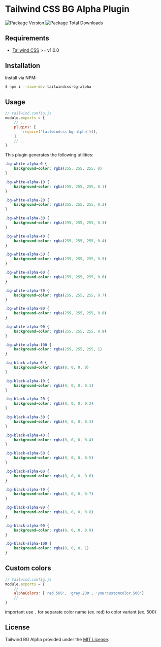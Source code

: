 # Tailwind CSS BG Alpha Plugin

![Package Version](https://img.shields.io/npm/v/tailwindcss-bg-alpha?style=flat-square)
![Package Total Downloads](https://img.shields.io/npm/dt/tailwindcss-bg-alpha?style=flat-square)

## Requirements

* [Tailwind CSS](https://tailwindcss.com/) >= v1.0.0

## Installation

Install via NPM:

``` sh
$ npm i --save-dev tailwindcss-bg-alpha
```

## Usage

``` js
// tailwind.config.js
module.exports = {
    // ...
    plugins: [
        require('tailwindcss-bg-alpha')(),
    ]
    // ...
}
```

This plugin generates the following utilities:

``` css
.bg-white-alpha-0 {
    background-color: rgba(255, 255, 255, 0)
}

.bg-white-alpha-10 {
    background-color: rgba(255, 255, 255, 0.1)
}

.bg-white-alpha-20 {
    background-color: rgba(255, 255, 255, 0.2)
}

.bg-white-alpha-30 {
    background-color: rgba(255, 255, 255, 0.3)
}

.bg-white-alpha-40 {
    background-color: rgba(255, 255, 255, 0.4)
}

.bg-white-alpha-50 {
    background-color: rgba(255, 255, 255, 0.5)
}

.bg-white-alpha-60 {
    background-color: rgba(255, 255, 255, 0.6)
}

.bg-white-alpha-70 {
    background-color: rgba(255, 255, 255, 0.7)
}

.bg-white-alpha-80 {
    background-color: rgba(255, 255, 255, 0.8)
}

.bg-white-alpha-90 {
    background-color: rgba(255, 255, 255, 0.9)
}

.bg-white-alpha-100 {
    background-color: rgba(255, 255, 255, 1)
}

.bg-black-alpha-0 {
    background-color: rgba(0, 0, 0, 0)
}

.bg-black-alpha-10 {
    background-color: rgba(0, 0, 0, 0.1)
}

.bg-black-alpha-20 {
    background-color: rgba(0, 0, 0, 0.2)
}

.bg-black-alpha-30 {
    background-color: rgba(0, 0, 0, 0.3)
}

.bg-black-alpha-40 {
    background-color: rgba(0, 0, 0, 0.4)
}

.bg-black-alpha-50 {
    background-color: rgba(0, 0, 0, 0.5)
}

.bg-black-alpha-60 {
    background-color: rgba(0, 0, 0, 0.6)
}

.bg-black-alpha-70 {
    background-color: rgba(0, 0, 0, 0.7)
}

.bg-black-alpha-80 {
    background-color: rgba(0, 0, 0, 0.8)
}

.bg-black-alpha-90 {
    background-color: rgba(0, 0, 0, 0.9)
}

.bg-black-alpha-100 {
    background-color: rgba(0, 0, 0, 1)
}
```

## Custom colors

``` js
// tailwind.config.js
module.exports = {
    // ...
    alphaColors: ['red.500', 'gray.200', 'yourcustomcolor.500']
    // ...
}
```

important use `.` for separate color name (ex. red) to color variant (ex. 500)

## License

Tailwind BG Alpha provided under the [MIT License](https://github.com/adfdev/tailwindcss-bg-alpha/blob/master/LICENSE).

